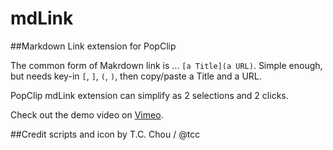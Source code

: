 # mdLink

##Markdown Link extension for PopClip

The common form of Makrdown link is ... `[a Title](a URL)`.
Simple enough, but needs key-in `[`, `]`, `(`, `)`, then copy/paste a Title and a URL.

PopClip mdLink extension can simplify as 2 selections and 2 clicks. 

Check out the demo video on [Vimeo](https://vimeo.com/57263177).

##Credit
scripts and icon by T.C. Chou / @tcc